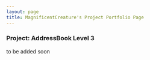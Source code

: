 ```yaml
---
layout: page
title: MagnificentCreature's Project Portfolio Page
---
```


### Project: AddressBook Level 3

to be added soon
